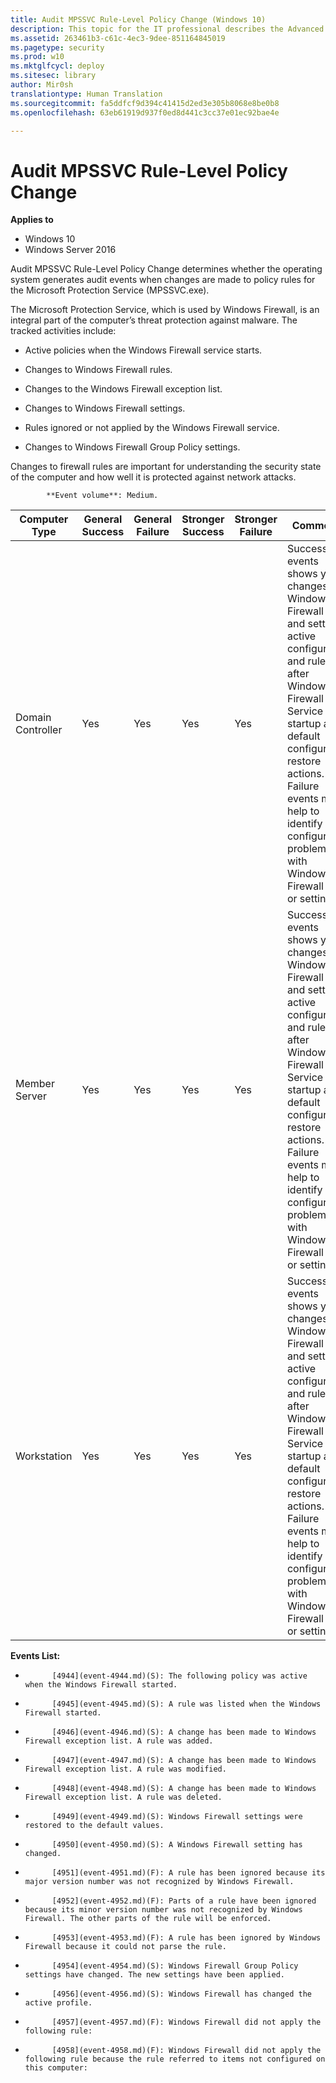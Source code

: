 ```yaml
---
title: Audit MPSSVC Rule-Level Policy Change (Windows 10)
description: This topic for the IT professional describes the Advanced Security Audit policy setting, Audit MPSSVC Rule-Level Policy Change, which determines whether the operating system generates audit events when changes are made to policy rules for the Microsoft Protection Service (MPSSVC.exe).
ms.assetid: 263461b3-c61c-4ec3-9dee-851164845019
ms.pagetype: security
ms.prod: w10
ms.mktglfcycl: deploy
ms.sitesec: library
author: Mir0sh
translationtype: Human Translation
ms.sourcegitcommit: fa5ddfcf9d394c41415d2ed3e305b8068e8be0b8
ms.openlocfilehash: 63eb61919d937f0ed8d441c3cc37e01ec92bae4e

---
```


# Audit MPSSVC Rule-Level Policy Change

**Applies to**
-   Windows 10
-   Windows Server 2016


Audit MPSSVC Rule-Level Policy Change determines whether the operating system generates audit events when changes are made to policy rules for the Microsoft Protection Service (MPSSVC.exe).

The Microsoft Protection Service, which is used by Windows Firewall, is an integral part of the computer’s threat protection against malware. The tracked activities include:

-   Active policies when the Windows Firewall service starts.

-   Changes to Windows Firewall rules.

-   Changes to the Windows Firewall exception list.

-   Changes to Windows Firewall settings.

-   Rules ignored or not applied by the Windows Firewall service.

-   Changes to Windows Firewall Group Policy settings.

Changes to firewall rules are important for understanding the security state of the computer and how well it is protected against network attacks.


            **Event volume**: Medium.

| Computer Type     | General Success | General Failure | Stronger Success | Stronger Failure | Comments                                                                                                                                                                                                                                                                                               |
|-------------------|-----------------|-----------------|------------------|------------------|--------------------------------------------------------------------------------------------------------------------------------------------------------------------------------------------------------------------------------------------------------------------------------------------------------|
| Domain Controller | Yes             | Yes             | Yes              | Yes              | Success events shows you changes in Windows Firewall rules and settings, active configuration and rules after Windows Firewall Service startup and default configuration restore actions.<br>Failure events may help to identify configuration problems with Windows Firewall rules or settings. |
| Member Server     | Yes             | Yes             | Yes              | Yes              | Success events shows you changes in Windows Firewall rules and settings, active configuration and rules after Windows Firewall Service startup and default configuration restore actions.<br>Failure events may help to identify configuration problems with Windows Firewall rules or settings. |
| Workstation       | Yes             | Yes             | Yes              | Yes              | Success events shows you changes in Windows Firewall rules and settings, active configuration and rules after Windows Firewall Service startup and default configuration restore actions.<br>Failure events may help to identify configuration problems with Windows Firewall rules or settings. |

**Events List:**

-   
            [4944](event-4944.md)(S): The following policy was active when the Windows Firewall started.

-   
            [4945](event-4945.md)(S): A rule was listed when the Windows Firewall started.

-   
            [4946](event-4946.md)(S): A change has been made to Windows Firewall exception list. A rule was added.

-   
            [4947](event-4947.md)(S): A change has been made to Windows Firewall exception list. A rule was modified.

-   
            [4948](event-4948.md)(S): A change has been made to Windows Firewall exception list. A rule was deleted.

-   
            [4949](event-4949.md)(S): Windows Firewall settings were restored to the default values.

-   
            [4950](event-4950.md)(S): A Windows Firewall setting has changed.

-   
            [4951](event-4951.md)(F): A rule has been ignored because its major version number was not recognized by Windows Firewall.

-   
            [4952](event-4952.md)(F): Parts of a rule have been ignored because its minor version number was not recognized by Windows Firewall. The other parts of the rule will be enforced.

-   
            [4953](event-4953.md)(F): A rule has been ignored by Windows Firewall because it could not parse the rule.

-   
            [4954](event-4954.md)(S): Windows Firewall Group Policy settings have changed. The new settings have been applied.

-   
            [4956](event-4956.md)(S): Windows Firewall has changed the active profile.

-   
            [4957](event-4957.md)(F): Windows Firewall did not apply the following rule:

-   
            [4958](event-4958.md)(F): Windows Firewall did not apply the following rule because the rule referred to items not configured on this computer:




<!--HONumber=Jun16_HO4-->


